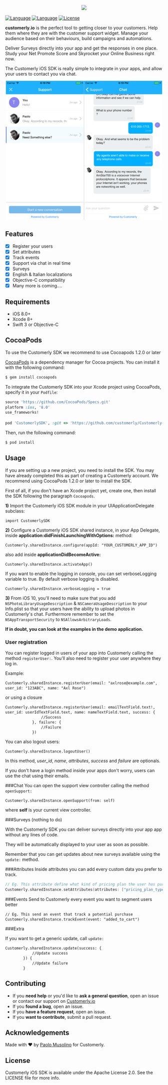 <p align="center">
<a href="http://www.customerly.io">
<img src="https://www.cdn.customerly.io/assets/img/Logo_Customerly_Name_Colored.svg">
</p>

  [![Language](https://img.shields.io/badge/Swift-3-orange.svg)]()
  [![Language](https://img.shields.io/badge/Objective--C-compatible-blue.svg)]()
  [![License](https://img.shields.io/badge/license-Apache%20License%202.0-red.svg)]()
  
**customerly.io** is the perfect tool to getting closer to your customers. Help them where they are with the customer support widget. Manage your audience based on their behaviours, build campaigns and automations.

Deliver Surveys directly into your app and get the responses in one place. Study your Net Promote Score and Skyrocket your Online Business right now.

The Customerly iOS SDK is really simple to integrate in your apps, and allow your users to contact you via chat.

<p align="center">
  <img src="https://github.com/customerly/customerly.github.io/blob/master/ios/resources/chat-preview.png?raw=true" width=500 alt="Icon"/>
</p>

## Features

- [x] Register your users
- [x] Set attributes
- [x] Track events
- [x] Support via chat in real time
- [x] Surveys
- [x] English & Italian localizations
- [x] Objective-C compatibility
- [x] Many more is coming....

## Requirements

- iOS 8.0+
- Xcode 8+
- Swift 3 or Objective-C

## CocoaPods

To use the Customerly SDK we recommend to use Cocoapods 1.2.0 or later

[CocoaPods](http://cocoapods.org) is a dependency manager for Cocoa projects. You can install it with the following command:

```bash
$ gem install cocoapods
```

To integrate the Customerly SDK into your Xcode project using CocoaPods, specify it in your `Podfile`:


```ruby
source 'https://github.com/CocoaPods/Specs.git'
platform :ios, '8.0'
use_frameworks!

pod 'CustomerlySDK', :git => 'https://github.com/customerly/Customerly-iOS-SDK'
```

Then, run the following command:

```bash
$ pod install
```

## Usage
If you are setting up a new project, you need to install the SDK. You may have already completed this as part of creating a Customerly account. We recommend using CocoaPods 1.2.0 or later to install the SDK.

First of all, if you don't have an Xcode project yet, create one, then install the SDK following the paragraph `Cocoapods`.

**1)** Import the Customerly iOS SDK module in your UIApplicationDelegate subclass:

```
import CustomerlySDK
```
**2)** Configure a Customerly iOS SDK shared instance, in your App Delegate, inside **application:didFinishLaunchingWithOptions:** method:

```
Customerly.sharedInstance.configure(appId: "YOUR_CUSTOMERLY_APP_ID")
```
also add inside **applicationDidBecomeActive:**

```
Customerly.sharedInstance.activateApp()
```

If you want to enable the logging in console, you can set verboseLogging variable to true. By default verbose logging is disabled.

```
Customerly.sharedInstance.verboseLogging = true
```

**3)** From iOS 10, you'll need to make sure that you add `NSPhotoLibraryUsageDescription` & `NSCameraUsageDescription` to your Info.plist so that your users have the ability to upload photos in Customerly's chat. Furthermore remember to set the `NSAppTransportSecurity` to `NSAllowsArbitraryLoads`.

**If in doubt, you can look at the examples in the demo application.**


### User registration
You can register logged in users of your app into Customerly calling the method `registerUser:`. You’ll also need to register your user anywhere they log in.

Example:

```
Customerly.sharedInstance.registerUser(email: "axlrose@example.com", user_id: "123ABC", name: "Axl Rose")
```

or using a closure

```
Customerly.sharedInstance.registerUser(email: emailTextField.text!, user_id: userIdTextField.text, name: nameTextField.text, success: { 
                //Success
            }, failure: { 
                //Failure
            })
```

You can also logout users:

```
Customerly.sharedInstance.logoutUser()
```

In this method, *user_id*, *name*, *attributes*, *success* and *failure* are optionals.

If you don't have a login method inside your apps don't worry, users can use the chat using their emails.

###Chat
You can open the support view controller calling the method `openSupport:`

```
Customerly.sharedInstance.openSupport(from: self)
```
where **self** is your current view controller.

###Surveys (nothing to do)

With the Customerly SDK you can deliver surveys directly into your app app without any lines of code.

They will be automatically displayed to your user as soon as possible.

Remember that you can get updates about new surveys available using the `update:` method.

###Attributes
Inside attributes you can add every custom data you prefer to track.

```swift
// Eg. This attribute define what kind of pricing plan the user has purchased 
Customerly.sharedInstance.setAttributes(attributes: ["pricing_plan_type" : "basic"])
```

###Events
Send to Customerly every event you want to segment users better

```
// Eg. This send an event that track a potential purchase
Customerly.sharedInstance.trackEvent(event: "added_to_cart")
```

###Extra

If you want to get a generic update, call `update:`

```
Customerly.sharedInstance.update(success: { 
            //Update success
        }) { 
            //Update failure
        }

```

## Contributing

- If you **need help** or you'd like to **ask a general question**, open an issue or contact our support on [Customerly.io](https://www.customerly.io)
- If you **found a bug**, open an issue.
- If you **have a feature request**, open an issue.
- If you **want to contribute**, submit a pull request.


## Acknowledgements

Made with ❤️ by [Paolo Musolino](https://github.com/Codeido) for Customerly.


## License
Customerly iOS SDK is available under the Apache License 2.0. See the LICENSE file for more info.
